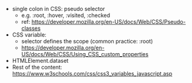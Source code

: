 - single colon in CSS: pseudo selector
    - e.g. :root, :hover, :visited, :checked
    - ref: https://developer.mozilla.org/en-US/docs/Web/CSS/Pseudo-classes
- CSS variable:
    - selector defines the scope (common practice: :root)
    - https://developer.mozilla.org/en-US/docs/Web/CSS/Using_CSS_custom_properties
- HTMLElement.dataset
- Rest of the content: https://www.w3schools.com/css/css3_variables_javascript.asp